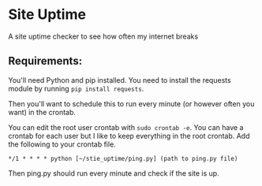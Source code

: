 # Site Uptime
A site uptime checker to see how often my internet breaks

## Requirements:
You'll need Python and pip installed.
You need to install the requests module by running `pip install requests`.

Then you'll want to schedule this to run every minute (or however often you want) in the crontab.

You can edit the root user crontab with `sudo crontab -e`. You can have a crontab for each user but I like to keep everything in the root crontab.
Add the following to your crontab file.

    */1 * * * * python [~/stie_uptime/ping.py] (path to ping.py file)
    
Then ping.py should run every minute and check if the site is up.
